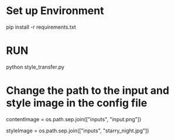 # Set up Environment
pip install -r requirements.txt

# RUN
python style_transfer.py

# Change the path to the input and style image in the config file

contentImage = os.path.sep.join(["inputs", "input.png"])

styleImage = os.path.sep.join(["inputs", "starry_night.jpg"])
